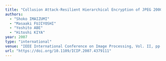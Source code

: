 ```yaml
---
title: "Collusion Attack-Resilient Hierarchical Encryption of JPEG 2000 Codestreams with Scalable Access Control"
authors:
  - "Shoko IMAIZUMI"
  - "Masaaki FUJIYOSHI"
  - "Yoshito ABE"
  - "Hitoshi KIYA"
year: 2007
type: "international"
venue: "IEEE International Conference on Image Processing, Vol. II, pp. MP-L5.3, San Antonio, TX, the U.S., 2007-09-17."
url: "https://doi.org/10.1109/ICIP.2007.4379111"
---
```

